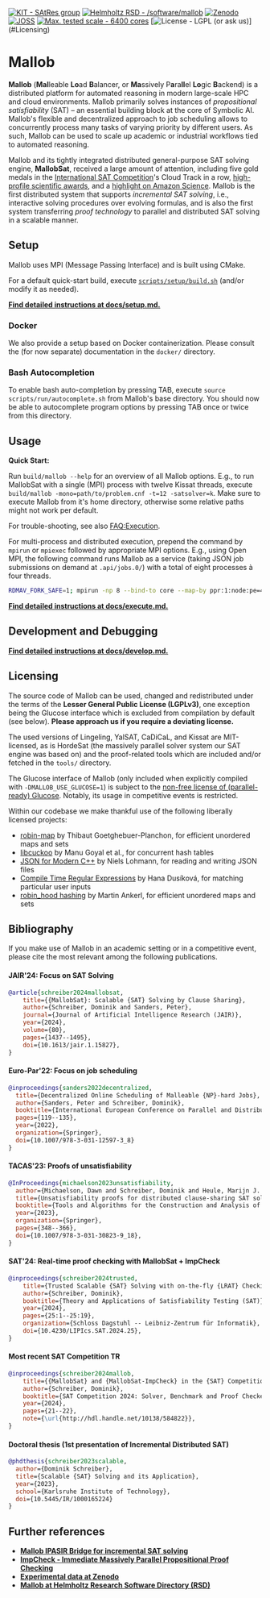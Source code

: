 
[![KIT - SAtRes group](https://img.shields.io/badge/KIT-SAtRes_group-009682)](https://satres.kikit.kit.edu/research/mallob/)
[![Helmholtz RSD - /software/mallob](https://img.shields.io/badge/Helmholtz_RSD-%2Fsoftware%2Fmallob-002864)](https://satres.kikit.kit.edu)
[![Zenodo](https://zenodo.org/badge/DOI/10.5281/zenodo.6890239.svg)](https://doi.org/10.5281/zenodo.6890239)
[![JOSS](https://joss.theoj.org/papers/700e9010c4080ffe8ae4df21cf1cc899/status.svg)](https://joss.theoj.org/papers/700e9010c4080ffe8ae4df21cf1cc899)
[![Max. tested scale - 6400 cores](https://img.shields.io/badge/Max._tested_scale-6400_cores-red)](https://jair.org/index.php/jair/article/view/15827)
[![License - LGPL (or ask us)](https://img.shields.io/badge/License-LGPL_(or_ask_us)-ffffbb)](#Licensing)

# Mallob

**Mallob** (**Mal**leable **Lo**ad **B**alancer, or **Ma**ssively P**a**ra**ll**el **Lo**gic **B**ackend) is a distributed platform for automated reasoning in modern large-scale HPC and cloud environments. Mallob primarily solves instances of _propositional satisfiability_ (SAT) – an essential building block at the core of Symbolic AI. Mallob's flexible and decentralized approach to job scheduling allows to concurrently process many tasks of varying priority by different users. As such, Mallob can be used to scale up academic or industrial workflows tied to automated reasoning.

Mallob and its tightly integrated distributed general-purpose SAT solving engine, **MallobSat**, received a large amount of attention, including five gold medals in the [International SAT Competition](https://satcompetition.github.io/)'s Cloud Track in a row, [high-profile scientific awards](https://www.informatik.kit.edu/english/11147_14198.php), and a [highlight on Amazon Science](https://www.amazon.science/blog/automated-reasonings-scientific-frontiers).
Mallob is the first distributed system that supports _incremental SAT solving_, i.e., interactive solving procedures over evolving formulas, and is also the first system transferring _proof technology_ to parallel and distributed SAT solving in a scalable manner.


## Setup

Mallob uses MPI (Message Passing Interface) and is built using CMake.

For a default quick-start build, execute [`scripts/setup/build.sh`](scripts/setup/build.sh) (and/or modify it as needed).

[**Find detailed instructions at docs/setup.md.**](docs/setup.md)

### Docker

We also provide a setup based on Docker containerization. Please consult the (for now separate) documentation in the `docker/` directory.

### Bash Autocompletion

To enable bash auto-completion by pressing TAB, execute `source scripts/run/autocomplete.sh` from Mallob's base directory.
You should now be able to autocomplete program options by pressing TAB once or twice from this directory.


## Usage

**Quick Start:**

Run `build/mallob --help` for an overview of all Mallob options.
E.g., to run MallobSat with a single (MPI) process with twelve Kissat threads, execute `build/mallob -mono=path/to/problem.cnf -t=12 -satsolver=k`. Make sure to execute Mallob from it's home directory, otherwise some relative paths might not work per default.

For trouble-shooting, see also [FAQ:Execution](docs/faq.md#execution).

For multi-process and distributed execution, prepend the command by `mpirun` or `mpiexec` followed by appropriate MPI options.
E.g., using Open MPI, the following command runs Mallob as a service (taking JSON job submissions on demand at `.api/jobs.0/`) with a total of eight processes à four threads.

```bash
RDMAV_FORK_SAFE=1; mpirun -np 8 --bind-to core --map-by ppr:1:node:pe=4 build/mallob -t=4
```

[**Find detailed instructions at docs/execute.md.**](docs/execute.md)


## Development and Debugging

[**Find detailed instructions at docs/develop.md.**](docs/develop.md)


## Licensing

The source code of Mallob can be used, changed and redistributed under the terms of the **Lesser General Public License (LGPLv3)**, one exception being the Glucose interface which is excluded from compilation by default (see below).
**Please approach us if you require a deviating license.**

The used versions of Lingeling, YalSAT, CaDiCaL, and Kissat are MIT-licensed, as is HordeSat (the massively parallel solver system our SAT engine was based on) and the proof-related tools which are included and/or fetched in the `tools/` directory.

The Glucose interface of Mallob (only included when explicitly compiled with `-DMALLOB_USE_GLUCOSE=1`) is subject to the [non-free license of (parallel-ready) Glucose](https://github.com/mi-ki/glucose-syrup/blob/master/LICENCE). Notably, its usage in competitive events is restricted.

Within our codebase we make thankful use of the following liberally licensed projects:

* [robin-map](https://github.com/Tessil/robin-map) by Thibaut Goetghebuer-Planchon, for efficient unordered maps and sets
* [libcuckoo](https://github.com/efficient/libcuckoo) by Manu Goyal et al., for concurrent hash tables
* [JSON for Modern C++](https://github.com/nlohmann/json) by Niels Lohmann, for reading and writing JSON files
* [Compile Time Regular Expressions](https://github.com/hanickadot/compile-time-regular-expressions) by Hana Dusíková, for matching particular user inputs
* [robin_hood hashing](https://github.com/martinus/robin-hood-hashing) by Martin Ankerl, for efficient unordered maps and sets


## Bibliography

If you make use of Mallob in an academic setting or in a competitive event, please cite the most relevant among the following publications.

#### JAIR'24: Focus on SAT Solving
```bibtex
@article{schreiber2024mallobsat,
	title={{MallobSat}: Scalable {SAT} Solving by Clause Sharing},
	author={Schreiber, Dominik and Sanders, Peter},
	journal={Journal of Artificial Intelligence Research (JAIR)},
	year={2024},
	volume={80},
	pages={1437--1495},
	doi={10.1613/jair.1.15827},
}
```
#### Euro-Par'22: Focus on job scheduling
```bibtex
@inproceedings{sanders2022decentralized,
  title={Decentralized Online Scheduling of Malleable {NP}-hard Jobs},
  author={Sanders, Peter and Schreiber, Dominik},
  booktitle={International European Conference on Parallel and Distributed Computing},
  pages={119--135},
  year={2022},
  organization={Springer},
  doi={10.1007/978-3-031-12597-3_8}
}
```
#### TACAS'23: Proofs of unsatisfiability
```bibtex
@InProceedings{michaelson2023unsatisfiability,
  author={Michaelson, Dawn and Schreiber, Dominik and Heule, Marijn J. H. and Kiesl-Reiter, Benjamin and Whalen, Michael W.},
  title={Unsatisfiability proofs for distributed clause-sharing SAT solvers},
  booktitle={Tools and Algorithms for the Construction and Analysis of Systems (TACAS)},
  year={2023},
  organization={Springer},
  pages={348--366},
  doi={10.1007/978-3-031-30823-9_18},
}
```
#### SAT'24: Real-time proof checking with MallobSat + ImpCheck
```bibtex
@inproceedings{schreiber2024trusted,
	title={Trusted Scalable {SAT} Solving with on-the-fly {LRAT} Checking},
	author={Schreiber, Dominik},
	booktitle={Theory and Applications of Satisfiability Testing (SAT)},
	year={2024},
	pages={25:1--25:19},
	organization={Schloss Dagstuhl -- Leibniz-Zentrum für Informatik},
	doi={10.4230/LIPIcs.SAT.2024.25},
}
```
#### Most recent SAT Competition TR
```bibtex
@inproceedings{schreiber2024mallob,
	title={{MallobSat} and {MallobSat-ImpCheck} in the {SAT} Competition 2024},
	author={Schreiber, Dominik},
	booktitle={SAT Competition 2024: Solver, Benchmark and Proof Checker Descriptions},
	year={2024},
	pages={21--22},
	note={\url{http://hdl.handle.net/10138/584822}},
}
```
#### Doctoral thesis (1st presentation of Incremental Distributed SAT)
```bibtex
@phdthesis{schreiber2023scalable,
  author={Dominik Schreiber},
  title={Scalable {SAT} Solving and its Application},
  year={2023},
  school={Karlsruhe Institute of Technology},
  doi={10.5445/IR/1000165224}
}
```


## Further references

* **[Mallob IPASIR Bridge for incremental SAT solving](https://github.com/domschrei/mallob-ipasir-bridge)**
* **[ImpCheck - Immediate Massively Parallel Propositional Proof Checking](https://github.com/domschrei/impcheck)**
* **[Experimental data at Zenodo](https://zenodo.org/doi/10.5281/zenodo.10184679)**
* **[Mallob at Helmholtz Research Software Directory (RSD)](https://helmholtz.software/software/mallob)**
